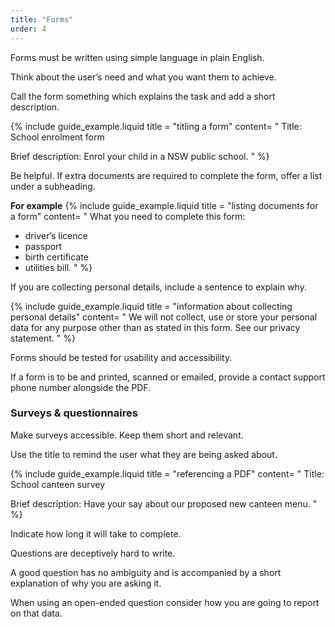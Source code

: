 ```yaml
---
title: "Forms"
order: 4
---
```


Forms must be written using simple language in plain English.

Think about the user’s need and what you want them to achieve.

Call the form something which explains the task and add a short description.

{% include guide_example.liquid
  title = "titling a form"
  content= "
Title: School enrolment form

Brief description: Enrol your child in a NSW public school.
"
%}

Be helpful. If extra documents are required to complete the form, offer a list under a subheading.

**For example**
{% include guide_example.liquid
  title = "listing documents for a form"
  content= "
What you need to complete this form:

- driver’s licence
- passport
- birth certificate
- utilities bill.
"
%}

If you are collecting personal details, include a sentence to explain why.

{% include guide_example.liquid
  title = "information about collecting personal details"
  content= "
We will not collect, use or store your personal data for any purpose other than as stated in this form. See our privacy statement.
"
%}

Forms should be tested for usability and accessibility.

If a form is to be and printed, scanned or emailed, provide a contact support phone number alongside the PDF.

### Surveys & questionnaires

Make surveys accessible. Keep them short and relevant.

Use the title to remind the user what they are being asked about.

{% include guide_example.liquid
  title = "referencing a PDF"
  content= "
Title: School canteen survey

Brief description: Have your say about our proposed new canteen menu.
"
%}

Indicate how long it will take to complete.

Questions are deceptively hard to write.

A good question has no ambiguity and is accompanied by a short explanation of why you are asking it.

When using an open-ended question consider how you are going to report on that data.
